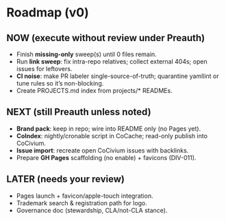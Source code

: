 <!-- status: stub; target: 150+ words -->
<!-- status: stub; target: 150+ words -->
<!-- status: stub; target: 150+ words -->
<!-- status: stub; target: 150+ words -->
<!-- status: stub; target: 150+ words -->
# Roadmap (v0)

## NOW (execute without review under Preauth)
- Finish **missing-only** sweep(s) until 0 files remain.
- Run **link sweep**: fix intra-repo relatives; collect external 404s; open issues for leftovers.
- **CI noise**: make PR labeler single-source-of-truth; quarantine yamllint or tune rules so it’s non-blocking.
- Create PROJECTS.md index from projects/* READMEs.

## NEXT (still Preauth unless noted)
- **Brand pack**: keep in repo; wire into README only (no Pages yet).  
- **CoIndex**: nightly/cronable script in CoCache; read-only publish into CoCivium.  
- **Issue import**: recreate open CoCivium issues with backlinks.  
- Prepare **GH Pages** scaffolding (no enable) + favicons (DIV-011).

## LATER (needs your review)
- Pages launch + favicon/apple-touch integration.  
- Trademark search & registration path for logo.  
- Governance doc (stewardship, CLA/not-CLA stance).






